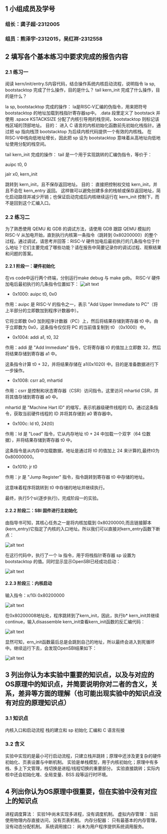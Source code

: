 ## 1 小组成员及学号

### 组长：龚子超-2312005
### 组员：熊泽宇-2312015，吴红祥-2312558

## 2 填写各个基本练习中要求完成的报告内容

### 2.1 练习一
阅读 kern/init/entry.S内容代码，结合操作系统内核启动流程，说明指令 la sp, bootstacktop 完成了什么操作，目的是什么？ tail kern_init 完成了什么操作，目的是什么？

la sp, bootstacktop
完成的操作：
la是RISC‑V汇编的伪指令，用来把符号 bootstacktop 的地址加载到栈指针寄存器sp中。
.data 段里定义了 bootstack 并使用 .space KSTACKSIZE 分配了内核引导用的栈空间，bootstacktop 则标记该栈区域的顶部地址。
目的：
进入 C 语言的内核初始化函数前先初始化栈指针。通过把 sp 指向栈顶 bootstacktop 为后续内核代码提供一个有效的内核栈。
在RISC‑V中栈向低地址增长，因此把 sp 设为 bootstacktop 意味着从高地址向低地址使用分配的栈空间。

tail kern_init
完成的操作：
tail 是一个用于实现跳转的汇编伪指令，等价于：

auipc t0, 0

jalr x0, kern_init

跳转到 kern_init，且不保存返回地址。
目的：
直接把控制权交给 kern_init，并且不会在 kern_entry 返回。
这样做可以避免创建多余的栈帧或保存返回地址，简化启动路径并减少开销；也保证启动完成后内核继续运行在 kern_init 控制下，而不是回到这个汇编入口。

### 2.2 练习二
为了熟悉使用 QEMU 和 GDB 的调试方法，请使用 GDB 跟踪 QEMU 模拟的 RISC-V 从加电开始，直到执行内核第一条指令（跳转到 0x80200000）的整个过程。通过调试，请思考并回答：RISC-V 硬件加电后最初执行的几条指令位于什么地址？它们主要完成了哪些功能？请在报告中简要记录你的调试过程、观察结果和问题的答案。
#### 2.2.1 阶段一：硬件初始化
在vs code中运行两个终端，分别运行make debug 与 make gdb。
RISC-V 硬件加电后最初执行的几条指令位置如下：
![alt text](image/image.png)
- 0x1000: auipc t0, 0x0

作用：auipc 是 RISC-V 的指令之一，表示 "Add Upper Immediate to PC"（将上半部分的立即数加到程序计数器中）。

它将立即数 0x0 加到程序计数器（PC）上，然后将结果存储到寄存器 t0 中。由于立即数为 0x0，这条指令仅仅将 PC 的当前值复制到 t0 （0x1000）中。

- 0x1004: addi a1, t0, 32

作用：addi 是 "Add Immediate" 指令，它将寄存器 t0 的值加上立即数 32，然后将结果存储到寄存器 a1 中。

这条指令计算 t0 + 32，并将结果存储在 a1(0x1020) 中。目的是准备数据进行下一步操作。

- 0x1008: csrr a0, mhartid

作用：csrr 是控制和状态寄存器（CSR）访问指令。这里访问 mhartid CSR，并将其值存储到寄存器 a0 中。

mhartid 是 "Machine Hart ID" 的缩写，表示机器级硬件线程的 ID。通过这条指令，获取当前硬件线程的 ID 并将其存储到 a0 寄存器中。

- 0x100c: ld t0, 24(t0)

作用：ld 是 "Load" 指令，它从内存地址 t0 + 24 中加载一个双字（64 位数据），并将结果存储到寄存器 t0 中。

这条指令是从内存中加载数据，地址是通过将 t0 的值加上 24 来计算的,最终t0为0x80000000。

- 0x1010: jr t0

作用：jr 是 "Jump Register" 指令，指令跳转到寄存器 t0 中存储的地址。

这意味着程序将跳转到 t0 中存储的地址并继续执行。


最终，执行5个si(逐步执行)，完成阶段一的实验。
#### 2.2.2 阶段二：SBI 固件进行主初始化
由指导书可知，其核心任务之一是将内核加载到 0x80200000,而且链接脚本(kern_entry)它指定了内核的入口地址。所以我们可以直接对kern_entry函数下断点：

![alt text](image/image-1.png)

在这行代码中，执行了一个 la 指令，用于将栈指针寄存器 sp 设置为 bootstacktop 的值。同时显示显示OpenSBI已经成功启动：

![alt text](image/image-2.png)

#### 2.2.3 阶段三：内核启动
输入指令：x/10i 0x80200000

![alt text](image/image-3.png)

在0x80200008地址处，程序跳转到了kern_init，因此，执行b* kern_init并继续continue，输入disassemble kern_init查看kern_init函数的反汇编代码：

![alt text](image/image-4.png)

显然可知，ern_init函数最后总是会跳到自己的地址，所以最终会进入到死循环中。继续运行下去，会发现OpenSBI结果如下：

![alt text](image/image-5.png)

## 3 列出你认为本实验中重要的知识点，以及与对应的OS原理中的知识点，并简要说明你对二者的含义，关系，差异等方面的理解（也可能出现实验中的知识点没有对应的原理知识点）
### 3.1 知识点
内核入口和启动流程
栈的建立和 sp 初始化
汇编和 C 语言衔接
### 3.2 含义
实验中实现的是最小可行启动流程，只建立栈并跳转；原理中还涉及更复杂的硬件初始化、页表设置与中断机制。
实验是单栈模型，用于内核初始化；原理中有多栈、多上下文管理，栈切换是进程/线程切换的重要部分。
实验直接跳转；实际内核中还会初始化堆、全局变量、BSS 段等运行时环境。
## 4 列出你认为OS原理中很重要，但在实验中没有对应上的知识点
进程调度算法： 实验1中尚未实现多进程，没有调度机制。
虚拟内存管理： 当前使用物理内存直接访问，没有页表机制。
内存分配器： 只有最基本的内存管理，没有动态分配机制。
系统调用接口： 尚未为用户程序提供系统调用服务。
